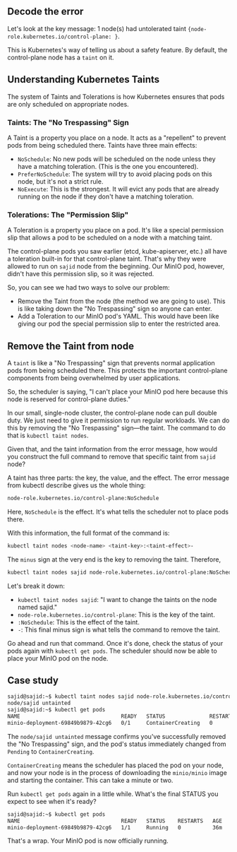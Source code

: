 ## Decode the error
Let's look at the key message: 1 node(s) had untolerated taint `{node-role.kubernetes.io/control-plane: }`.

This is Kubernetes's way of telling us about a safety feature. By default, the control-plane node has a `taint` on it.

## Understanding Kubernetes Taints
The system of Taints and Tolerations is how Kubernetes ensures that pods are only scheduled on appropriate nodes.

### Taints: The "No Trespassing" Sign
A Taint is a property you place on a node. It acts as a "repellent" to prevent pods from being scheduled there. Taints have three main effects:
* `NoSchedule`: No new pods will be scheduled on the node unless they have a matching toleration. (This is the one you encountered).
* `PreferNoSchedule`: The system will try to avoid placing pods on this node, but it's not a strict rule.
* `NoExecute`: This is the strongest. It will evict any pods that are already running on the node if they don't have a matching toleration.

### Tolerations: The "Permission Slip"
A Toleration is a property you place on a pod. It's like a special permission slip that allows a pod to be scheduled on a node with a matching taint.

The control-plane pods you saw earlier (etcd, kube-apiserver, etc.) all have a toleration built-in for that control-plane taint. That's why they were allowed to run on `sajid` node from the beginning. Our MinIO pod, however, didn't have this permission slip, so it was rejected.

So, you can see we had two ways to solve our problem:
* Remove the Taint from the node (the method we are going to use). This is like taking down the "No Trespassing" sign so anyone can enter.
* Add a Toleration to our MinIO pod's YAML. This would have been like giving our pod the special permission slip to enter the restricted area.

## Remove the Taint from node
A `taint` is like a "No Trespassing" sign that prevents normal application pods from being scheduled there. This protects the important control-plane components from being overwhelmed by user applications.

So, the scheduler is saying, "I can't place your MinIO pod here because this node is reserved for control-plane duties."

In our small, single-node cluster, the control-plane node can pull double duty. We just need to give it permission to run regular workloads. We can do this by removing the "No Trespassing" sign—the taint. The command to do that is `kubectl taint nodes`. 

Given that, and the taint information from the error message, how would you construct the full command to remove that specific taint from `sajid` node?

A taint has three parts: the key, the value, and the effect. The error message from kubectl describe gives us the whole thing:
```bash
node-role.kubernetes.io/control-plane:NoSchedule
```
Here, `NoSchedule` is the effect. It's what tells the scheduler not to place pods there.

With this information, the full format of the command is:
```bash
kubectl taint nodes <node-name> <taint-key>:<taint-effect>-
```
The `minus` sign at the very end is the key to removing the taint. Therefore, 
```bash
kubectl taint nodes sajid node-role.kubernetes.io/control-plane:NoSchedule-
```
Let's break it down:
* `kubectl taint nodes sajid`: "I want to change the taints on the node named sajid."
* `node-role.kubernetes.io/control-plane`: This is the key of the taint.
* `:NoSchedule`: This is the effect of the taint.
* `-`: This final minus sign is what tells the command to remove the taint.


Go ahead and run that command. Once it's done, check the status of your pods again with `kubectl get pods`. The scheduler should now be able to place your MinIO pod on the node.

## Case study

```bash
sajid@sajid:~$ kubectl taint nodes sajid node-role.kubernetes.io/control-plane:NoSchedule- 
node/sajid untainted 
sajid@sajid:~$ kubectl get pods 
NAME                                READY   STATUS              RESTARTS   AGE 
minio-deployment-69849b9879-42cg6   0/1     ContainerCreating   0          25m
```

The `node/sajid untainted` message confirms you've successfully removed the "No Trespassing" sign, and the pod's status immediately changed from `Pending` to `ContainerCreating`.

`ContainerCreating` means the scheduler has placed the pod on your node, and now your node is in the process of downloading the `minio/minio` image and starting the container. This can take a minute or two.

Run `kubectl get pods` again in a little while. What's the final STATUS you expect to see when it's ready?

```bash
sajid@sajid:~$ kubectl get pods 
NAME                                READY   STATUS    RESTARTS   AGE 
minio-deployment-69849b9879-42cg6   1/1     Running   0          36m
```

That's a wrap. Your MinIO pod is now officially running.
